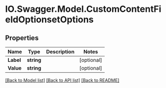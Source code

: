 # IO.Swagger.Model.CustomContentFieldOptionsetOptions
## Properties

Name | Type | Description | Notes
------------ | ------------- | ------------- | -------------
**Label** | **string** |  | [optional] 
**Value** | **string** |  | [optional] 

[[Back to Model list]](../README.md#documentation-for-models) [[Back to API list]](../README.md#documentation-for-api-endpoints) [[Back to README]](../README.md)

